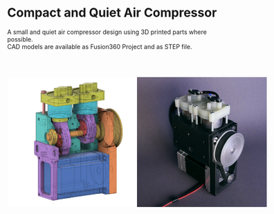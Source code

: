 # Compact and Quiet Air Compressor
A small and quiet air compressor design using 3D printed parts where possible.<br>
CAD models are available as Fusion360 Project and as STEP file.

<br><br>

<div style="display: flex;">
    <img src="/images/air_compressor_cad_01.jpg" alt="Air Compressor" height="300px">
    <img src="/images/air_compressor_01.jpg" alt="Air Compressor CAD" height="300px">
</div>


